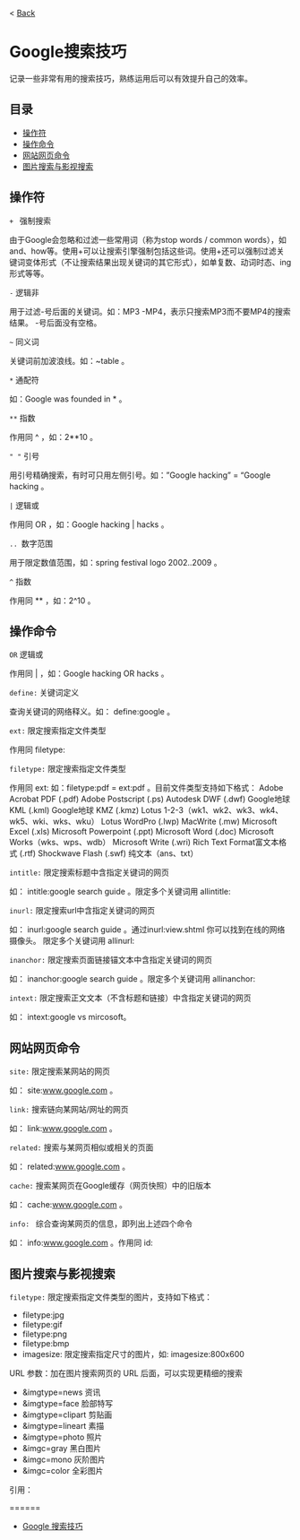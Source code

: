 < [Back](README.md)

# Google搜索技巧

记录一些非常有用的搜索技巧，熟练运用后可以有效提升自己的效率。


<a name='TOC'/></a>目录
----

* [操作符](#operators)
* [操作命令](#command)
* [网站网页命令](#webcommand)
* [图片搜索与影视搜索](#media)

<a name='operators'/></a>
## 操作符


`+ ` 强制搜索

由于Google会忽略和过滤一些常用词（称为stop words / common words），如and、how等。使用+可以让搜索引擎强制包括这些词。使用+还可以强制过滤关键词变体形式（不让搜索结果出现关键词的其它形式），如单复数、动词时态、ing形式等等。

`-` 逻辑非

用于过滤-号后面的关键词。如：MP3 -MP4，表示只搜索MP3而不要MP4的搜索结果。 -号后面没有空格。

`~` 同义词

关键词前加波浪线。如：~table 。

`*` 通配符

如：Google was founded in * 。

`**` 指数

作用同 ^ ，如：2**10 。

`" "` 引号

用引号精确搜索，有时可只用左侧引号。如：”Google hacking” = “Google hacking 。

`|` 逻辑或

作用同 OR ，如：Google hacking | hacks 。

`.. `数字范围

用于限定数值范围，如：spring festival logo 2002..2009 。

`^` 指数

作用同 ** ，如：2^10 。


<a name='command'/></a>
## 操作命令

`OR` 逻辑或

作用同 | ，如：Google hacking OR hacks 。

`define:` 关键词定义

查询关键词的网络释义。如： define:google 。

`ext:` 限定搜索指定文件类型

作用同 filetype:

`filetype:` 限定搜索指定文件类型

作用同 ext: 如：filetype:pdf = ext:pdf 。目前文件类型支持如下格式：
Adobe Acrobat PDF (.pdf)
Adobe Postscript (.ps)
Autodesk DWF (.dwf)
Google地球 KML (.kml)
Google地球 KMZ (.kmz)
Lotus 1-2-3（wk1、wk2、wk3、wk4、wk5、wki、wks、wku）
Lotus WordPro (.lwp)
MacWrite (.mw)
Microsoft Excel (.xls)
Microsoft Powerpoint (.ppt)
Microsoft Word (.doc)
Microsoft Works（wks、wps、wdb）
Microsoft Write (.wri)
Rich Text Format富文本格式 (.rtf)
Shockwave Flash (.swf)
纯文本（ans、txt）

`intitle:` 限定搜索标题中含指定关键词的网页

如： intitle:google search guide 。限定多个关键词用 allintitle:

`inurl:` 限定搜索url中含指定关键词的网页

如： inurl:google search guide 。通过inurl:view.shtml 你可以找到在线的网络摄像头。 限定多个关键词用 allinurl:

`inanchor:` 限定搜索页面链接锚文本中含指定关键词的网页

如： inanchor:google search guide 。限定多个关键词用 allinanchor:

`intext:` 限定搜索正文文本（不含标题和链接）中含指定关键词的网页

如： intext:google vs mircosoft。

<a name='webcommand'/></a>
## 网站网页命令

`site:` 限定搜索某网站的网页

如： site:www.google.com 。

`link:` 搜索链向某网站/网址的网页

如： link:www.google.com 。

`related:` 搜索与某网页相似或相关的页面

如： related:www.google.com 。

`cache:` 搜索某网页在Google缓存（网页快照）中的旧版本

如： cache:www.google.com 。

`info: ` 综合查询某网页的信息，即列出上述四个命令

如： info:www.google.com 。作用同 id:

<a name='media'/></a>
## 图片搜索与影视搜索

`filetype:` 限定搜索指定文件类型的图片，支持如下格式：

* filetype:jpg
* filetype:gif
* filetype:png
* filetype:bmp
* imagesize: 限定搜索指定尺寸的图片，如: imagesize:800x600

URL 参数：加在图片搜索网页的 URL 后面，可以实现更精细的搜索

* &imgtype=news 资讯
* &imgtype=face 脸部特写
* &imgtype=clipart 剪贴画
* &imgtype=lineart 素描
* &imgtype=photo 照片
* &imgc=gray 黑白图片
* &imgc=mono 灰阶图片
* &imgc=color 全彩图片


引用：

======

* [Google 搜索技巧](http://wdxtub.com/2016/03/26/google-tip/)
